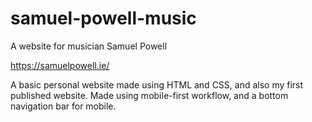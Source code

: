 # samuel-powell-music
 A website for musician Samuel Powell

<https://samuelpowell.ie/>

A basic personal website made using HTML and CSS, and also my first published website. Made using mobile-first workflow, and a bottom navigation bar for mobile.
